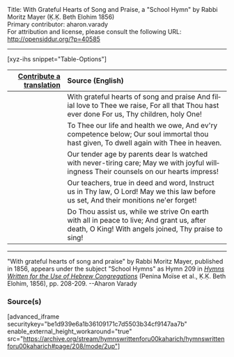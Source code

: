 <html>
<head></head>
<body>
Title: With Grateful Hearts of Song and Praise, a "School Hymn" by Rabbi Moritz Mayer (Ḳ.Ḳ. Beth Elohim 1856)<br />
Primary contributor: aharon.varady<br />
For attribution and license, please consult the following URL: <a href="http://opensiddur.org/?p=40585">http://opensiddur.org/?p=40585</a>
<p />
<hr />

[xyz-ihs snippet="Table-Options"]<table style="margin-left: auto; margin-right: auto;" class="draggable">
<thead><tr><th id="x" style="text-align: right;"><a href="/contribute/upload">Contribute a translation</a></th><th style="text-align: left;">Source (English)</th></tr></thead>
<tbody>
<tr><td style="vertical-align:top;">
<div class="liturgy" lang="he" style="text-align: right;">

</div></td>

<td style="vertical-align:top;">
<div class="english" lang="en" style="text-align: left;">
With grateful hearts of song and praise 
And filial love to Thee we raise, 
For all that Thou hast ever done 
For us, Thy children, holy One! 
</div></td></tr>


<tr><td style="vertical-align:top;">
<div class="liturgy" lang="he" style="text-align: right;">

</div></td>

<td style="vertical-align:top;">
<div class="english" lang="en" style="text-align: left;">
To Thee our life and health we owe, 
And ev'ry competence below; 
Our soul immortal thou hast given, 
To dwell again with Thee in heaven. 
</div></td></tr>


<tr><td style="vertical-align:top;">
<div class="liturgy" lang="he" style="text-align: right;">

</div></td>

<td style="vertical-align:top;">
<div class="english" lang="en" style="text-align: left;">
Our tender age by parents dear 
Is watched with never-tiring care; 
May we with joyful willingness 
Their counsels on our hearts impress! 
</div></td></tr>


<tr><td style="vertical-align:top;">
<div class="liturgy" lang="he" style="text-align: right;">

</div></td>

<td style="vertical-align:top;">
<div class="english" lang="en" style="text-align: left;">
Our teachers, true in deed and word, 
Instruct us in Thy law, O Lord! 
May we this law before us set, 
And their monitions ne'er forget! 
</div></td></tr>


<tr><td style="vertical-align:top;">
<div class="liturgy" lang="he" style="text-align: right;">

</div></td>

<td style="vertical-align:top;">
<div class="english" lang="en" style="text-align: left;">
Do Thou assist us, while we strive 
On earth with all in peace to live; 
And grant us, after death, O King! 
With angels joined, Thy praise to sing!
</div></td></tr>
</tbody></table>

<hr />

"With grateful hearts of song and praise" by Rabbi Moritz Mayer, published in 1856, appears under the subject "School Hymns" as Hymn 209 in <em><a href="/?p=40488">Hymns Written for the Use of Hebrew Congregations</a></em> (Penina Moïse et al., Ḳ.Ḳ. Beth Elohim, 1856), pp. 208-209. --Aharon Varady

<h3>Source(s)</h3>

[advanced_iframe securitykey="be1d939e6a1b36109171c7d5503b34cf9147aa7b" enable_external_height_workaround="true" src="https://archive.org/stream/hymnswrittenforu00kaharich/hymnswrittenforu00kaharich#page/208/mode/2up"]

&nbsp; 

</body>
</html>